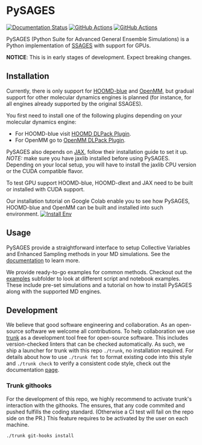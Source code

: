# PySAGES

[![Documentation Status](https://readthedocs.org/projects/pysages/badge/?version=latest)](https://pysages.readthedocs.io/en/latest/?badge=latest)
[![GitHub Actions](https://github.com/SSAGESLabs/PySAGES/actions/workflows/ci.yml/badge.svg?branch=main)](https://github.com/SSAGESLabs/PySAGES/actions/workflows/ci.yml)
[![GitHub Actions](https://github.com/SSAGESLabs/PySAGES/actions/workflows/docker-ci.yml/badge.svg?branch=main)](https://github.com/SSAGESLabs/PySAGES/actions/workflows/docker-ci.yml)

PySAGES (Python Suite for Advanced General Ensemble Simulations) is a Python
implementation of [SSAGES](https://ssagesproject.github.io) with support for GPUs.

**NOTICE**: This is in early stages of development. Expect breaking changes.

## Installation

Currently, there is only support for
[HOOMD-blue](https://glotzerlab.engin.umich.edu/hoomd-blue) and
[OpenMM](http://openmm.org/), but gradual support for other molecular dynamics engines is
planned (for instance, for all engines already supported by the original SSAGES).

You first need to install one of the following plugins depending on your molecular
dynamics engine:

- For HOOMD-blue visit [HOOMD DLPack Plugin](https://github.com/SSAGESLabs/hoomd-dlext).
- For OpenMM go to [OpenMM DLPack Plugin](https://github.com/SSAGESLabs/openmm-dlext).

PySAGES also depends on [JAX](https://github.com/google/jax/), follow their installation
guide to set it up. _NOTE:_ make sure you have jaxlib installed before using PySAGES.
Depending on your local setup, you will have to install the jaxlib CPU version or the CUDA compatible flavor.

To test GPU support HOOMD-blue, HOOMD-dlext and JAX need to be built or installed with
CUDA support.

Our installation tutorial on Google Colab enable you to see how PySAGES,
HOOMD-blue and OpenMM can be built and installed into such environment.
[![Install Env](https://colab.research.google.com/assets/colab-badge.svg)](https://colab.research.google.com/github/SSAGESLabs/PySAGES/blob/main/examples/Install_PySAGES_Environment.ipynb)

## Usage

PySAGES provide a straightforward interface to setup Collective Variables and Enhanced
Sampling methods in your MD simulations. See the [documentation](https://pysages.readthedocs.io/en/latest/) to learn more.

We provide ready-to-go examples for common methods.
Checkout out the [examples](examples/) subfolder to look at different script and notebook examples.
These include pre-set simulations and a tutorial on how to install PySAGES along with the supported MD engines.

## Development

We believe that good software engineering and collaboration.
As an open-source software we welcome all contributions.
To help collaboration we use [trunk](https://trunk.io) as a development tool free for open-source software.
This includes version-checked linters that can be checked automatically.
As such, we ship a launcher for trunk with this repo `./trunk`, no installation required.
For details about how to use `./trunk fmt` to format existing code into this style and `./trunk check` to verify a consistent code style, check out the documentation [page](https://docs.trunk.io/docs).

### Trunk githooks

For the development of this repo, we highly recommend to activate trunk's interaction with the githooks.
The ensures, that any code commited and pushed fulfills the coding standard. (Otherwise a CI test will fail on the repo side on the PR.)
This feature requires to be activated by the user on each machine.

```shell
./trunk git-hooks install
```
